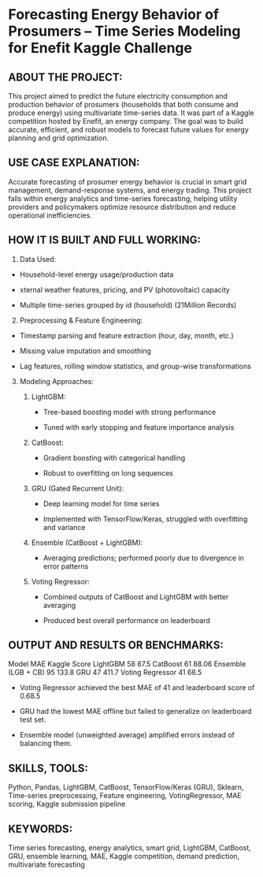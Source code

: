 # Forecasting Energy Behavior of Prosumers – Time Series Modeling for Enefit Kaggle Challenge


## ABOUT THE PROJECT:
This project aimed to predict the future electricity consumption and production behavior of prosumers (households that both consume and produce energy) using multivariate time-series data. It was part of a Kaggle competition hosted by Enefit, an energy company. The goal was to build accurate, efficient, and robust models to forecast future values for energy planning and grid optimization.

## USE CASE EXPLANATION:
Accurate forecasting of prosumer energy behavior is crucial in smart grid management, demand-response systems, and energy trading. This project falls within energy analytics and time-series forecasting, helping utility providers and policymakers optimize resource distribution and reduce operational inefficiencies.


## HOW IT IS BUILT AND FULL WORKING:

1. Data Used:

- Household-level energy usage/production data

- xternal weather features, pricing, and PV (photovoltaic) capacity

- Multiple time-series grouped by id (household) (21Million Records)

2. Preprocessing & Feature Engineering:

- Timestamp parsing and feature extraction (hour, day, month, etc.)

- Missing value imputation and smoothing

- Lag features, rolling window statistics, and group-wise transformations

3. Modeling Approaches:

   1. LightGBM:

      - Tree-based boosting model with strong performance

      - Tuned with early stopping and feature importance analysis

   2. CatBoost:

      - Gradient boosting with categorical handling

      - Robust to overfitting on long sequences

   3. GRU (Gated Recurrent Unit):

      - Deep learning model for time series

      - Implemented with TensorFlow/Keras, struggled with overfitting and variance

   4. Ensemble (CatBoost + LightGBM):

      - Averaging predictions; performed poorly due to divergence in error patterns

   5. Voting Regressor:

      - Combined outputs of CatBoost and LightGBM with better averaging

      - Produced best overall performance on leaderboard


## OUTPUT AND RESULTS OR BENCHMARKS:

Model	MAE	Kaggle Score
LightGBM	58	87.5
CatBoost	61	88.06
Ensemble (LGB + CB)	95	133.8
GRU	47	411.7
Voting Regressor	41	68.5

- Voting Regressor achieved the best MAE of 41 and leaderboard score of 0.68.5

- GRU had the lowest MAE offline but failed to generalize on leaderboard test set.

- Ensemble model (unweighted average) amplified errors instead of balancing them.


## SKILLS, TOOLS:
Python, Pandas, LightGBM, CatBoost, TensorFlow/Keras (GRU), Sklearn, Time-series preprocessing, Feature engineering, VotingRegressor, MAE scoring, Kaggle submission pipeline


## KEYWORDS:
Time series forecasting, energy analytics, smart grid, LightGBM, CatBoost, GRU, ensemble learning, MAE, Kaggle competition, demand prediction, multivariate forecasting

